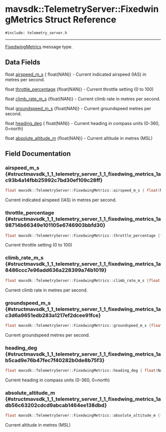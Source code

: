 # mavsdk::TelemetryServer::FixedwingMetrics Struct Reference
`#include: telemetry_server.h`

----


[FixedwingMetrics](structmavsdk_1_1_telemetry_server_1_1_fixedwing_metrics.md) message type. 


## Data Fields


float [airspeed_m_s](#structmavsdk_1_1_telemetry_server_1_1_fixedwing_metrics_1ac93b4a14fbb25992c7bd30ef109c28ff) { float(NAN)} - Current indicated airspeed (IAS) in metres per second.

float [throttle_percentage](#structmavsdk_1_1_telemetry_server_1_1_fixedwing_metrics_1a98714b66349e101105e6746903bbfd30) {float(NAN)} - Current throttle setting (0 to 100)

float [climb_rate_m_s](#structmavsdk_1_1_telemetry_server_1_1_fixedwing_metrics_1a8486ccc7e96add636a228399a74b1019) {float(NAN)} - Current climb rate in metres per second.

float [groundspeed_m_s](#structmavsdk_1_1_telemetry_server_1_1_fixedwing_metrics_1ac3d6a9651edb283a1217ef2dcee91fce) {float(NAN)} - Current groundspeed metres per second.

float [heading_deg](#structmavsdk_1_1_telemetry_server_1_1_fixedwing_metrics_1ab5cad9e76b47fec7f40282b0de8b75f3) { float(NAN)} - Current heading in compass units (0-360, 0=north)

float [absolute_altitude_m](#structmavsdk_1_1_telemetry_server_1_1_fixedwing_metrics_1adb56c63202cdcd9abcab1464ee138dbd) {float(NAN)} - Current altitude in metres (MSL)


## Field Documentation


### airspeed_m_s {#structmavsdk_1_1_telemetry_server_1_1_fixedwing_metrics_1ac93b4a14fbb25992c7bd30ef109c28ff}

```cpp
float mavsdk::TelemetryServer::FixedwingMetrics::airspeed_m_s { float(NAN)}
```


Current indicated airspeed (IAS) in metres per second.


### throttle_percentage {#structmavsdk_1_1_telemetry_server_1_1_fixedwing_metrics_1a98714b66349e101105e6746903bbfd30}

```cpp
float mavsdk::TelemetryServer::FixedwingMetrics::throttle_percentage {float(NAN)}
```


Current throttle setting (0 to 100)


### climb_rate_m_s {#structmavsdk_1_1_telemetry_server_1_1_fixedwing_metrics_1a8486ccc7e96add636a228399a74b1019}

```cpp
float mavsdk::TelemetryServer::FixedwingMetrics::climb_rate_m_s {float(NAN)}
```


Current climb rate in metres per second.


### groundspeed_m_s {#structmavsdk_1_1_telemetry_server_1_1_fixedwing_metrics_1ac3d6a9651edb283a1217ef2dcee91fce}

```cpp
float mavsdk::TelemetryServer::FixedwingMetrics::groundspeed_m_s {float(NAN)}
```


Current groundspeed metres per second.


### heading_deg {#structmavsdk_1_1_telemetry_server_1_1_fixedwing_metrics_1ab5cad9e76b47fec7f40282b0de8b75f3}

```cpp
float mavsdk::TelemetryServer::FixedwingMetrics::heading_deg { float(NAN)}
```


Current heading in compass units (0-360, 0=north)


### absolute_altitude_m {#structmavsdk_1_1_telemetry_server_1_1_fixedwing_metrics_1adb56c63202cdcd9abcab1464ee138dbd}

```cpp
float mavsdk::TelemetryServer::FixedwingMetrics::absolute_altitude_m {float(NAN)}
```


Current altitude in metres (MSL)

